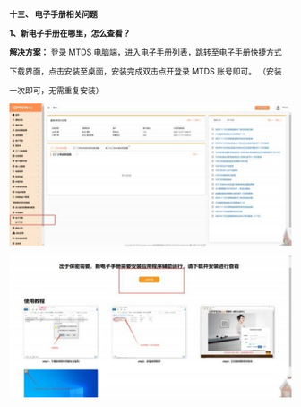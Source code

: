﻿**十三、 电子手册相关问题**

**1、新电子手册在哪里，怎么查看？**

**解决方案：** 登录 MTDS 电脑端，进入电子手册列表，跳转至电子手册快捷方式

下载界面，点击安装至桌面，安装完成双击点开登录 MTDS 账号即可。   （安装


一次即可，无需重复安装）

![](Aspose.Words.51cbce60-74ab-4a8d-8bd7-cfb631ed1c7a.001.jpeg)

![](Aspose.Words.51cbce60-74ab-4a8d-8bd7-cfb631ed1c7a.002.jpeg)







